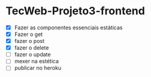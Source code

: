 # TecWeb-Projeto3-frontend
- [x] Fazer as componentes essenciais estáticas
- [x] Fazer o get
- [x] fazer o post
- [x] fazer o delete
- [ ] fazer o update
- [ ] mexer na estética
- [ ] publicar no heroku
